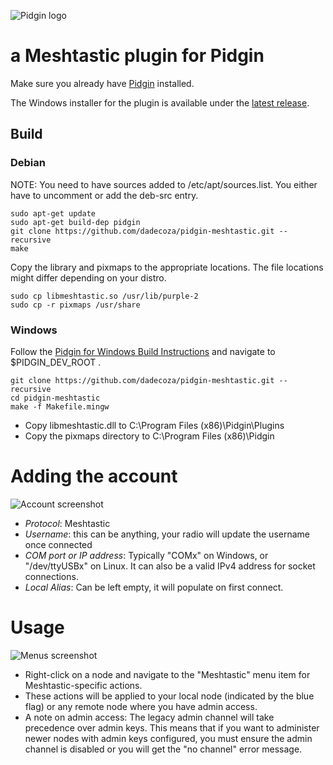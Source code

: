 ![Pidgin logo](https://raw.githubusercontent.com/dadecoza/pidgin-meshtastic/refs/heads/main/nsis/pidgin-meshtastic.ico)

# a Meshtastic plugin for Pidgin

Make sure you already have [Pidgin](https://pidgin.im/install/) installed.

The Windows installer for the plugin is available under the [latest release](https://github.com/dadecoza/pidgin-meshtastic/releases/).


## Build

### Debian
NOTE: You need to have sources added to /etc/apt/sources.list. You either have to uncomment or add the deb-src entry.

```shell
sudo apt-get update
sudo apt-get build-dep pidgin
git clone https://github.com/dadecoza/pidgin-meshtastic.git --recursive
make
```
Copy the library and pixmaps to the appropriate locations. The file locations might differ depending on your distro.
 ```shell
sudo cp libmeshtastic.so /usr/lib/purple-2
sudo cp -r pixmaps /usr/share
 ```

### Windows
Follow the [Pidgin for Windows Build Instructions](https://developer.pidgin.im/wiki/BuildingWinPidgin.html) and navigate to $PIDGIN_DEV_ROOT .
```shell
git clone https://github.com/dadecoza/pidgin-meshtastic.git --recursive
cd pidgin-meshtastic
make -f Makefile.mingw
```
 * Copy libmeshtastic.dll to C:\Program Files (x86)\Pidgin\Plugins
 * Copy the pixmaps directory to C:\Program Files (x86)\Pidgin

# Adding the account
![Account screenshot](https://dade.co.za/images/account.png)
* *Protocol*: Meshtastic
* *Username*: this can be anything, your radio will update the username once connected
* *COM port or IP address*: Typically "COMx" on Windows, or "/dev/ttyUSBx" on Linux. It can also be a valid IPv4 address for socket connections.
* *Local Alias*: Can be left empty, it will populate on first connect.

# Usage
![Menus screenshot](https://dade.co.za/images/menus.png)
* Right-click on a node and navigate to the "Meshtastic" menu item for Meshtastic-specific actions.
* These actions will be applied to your local node (indicated by the blue flag) or any remote node where you have admin access.
* A note on admin access: The legacy admin channel will take precedence over admin keys. This means that if you want to administer newer nodes with admin keys configured, you must ensure the admin channel is disabled or you will get the "no channel" error message.



